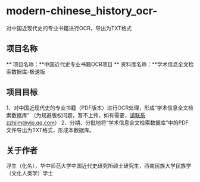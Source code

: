 # modern-chinese_history_ocr-
对中国近现代史的专业书籍进行OCR，导出为TXT格式

## 项目名称
** 项目名称：**中国近代史专业书籍OCR项目
** 资料库名称：**学术信息全文检索数据库-极速版

## 项目目标
1、对中国近现代史的专业书籍（PDF版本）进行OCR处理，形成“学术信息全文检索数据库”
（为规避版权问题，暂不上传，如有需要，请联系zzhjim@vip.qq.com）
2、分期、分批地将“学术信息全文检索数据库”中的PDF文件导出为TXT格式，形成本数据库。

## 关于作者
浮生（化名），华中师范大学中国近代史研究所硕士研究生，西南民族大学民族学（文化人类学）学士
